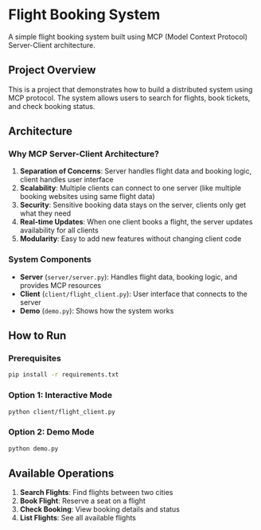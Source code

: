 # Flight Booking System

A simple flight booking system built using MCP (Model Context Protocol) Server-Client architecture.

## Project Overview

This is a project that demonstrates how to build a distributed system using MCP protocol. The system allows users to search for flights, book tickets, and check booking status.

## Architecture

### Why MCP Server-Client Architecture?

1. **Separation of Concerns**: Server handles flight data and booking logic, client handles user interface
2. **Scalability**: Multiple clients can connect to one server (like multiple booking websites using same flight data)
3. **Security**: Sensitive booking data stays on the server, clients only get what they need
4. **Real-time Updates**: When one client books a flight, the server updates availability for all clients
5. **Modularity**: Easy to add new features without changing client code

### System Components

- **Server** (`server/server.py`): Handles flight data, booking logic, and provides MCP resources
- **Client** (`client/flight_client.py`): User interface that connects to the server
- **Demo** (`demo.py`): Shows how the system works

##  How to Run

### Prerequisites
```bash
pip install -r requirements.txt
```

### Option 1: Interactive Mode
```bash
python client/flight_client.py
```

### Option 2: Demo Mode
```bash
python demo.py
```

## Available Operations

1. **Search Flights**: Find flights between two cities
2. **Book Flight**: Reserve a seat on a flight
3. **Check Booking**: View booking details and status
4. **List Flights**: See all available flights


